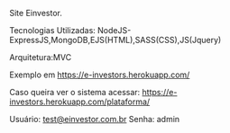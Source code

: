 Site Einvestor.

Tecnologias Utilizadas: NodeJS- ExpressJS,MongoDB,EJS(HTML),SASS(CSS),JS(Jquery) 

Arquitetura:MVC

Exemplo em <a target="_blank" href="https://e-investors.herokuapp.com/">https://e-investors.herokuapp.com/</a>


Caso queira ver o sistema acessar:
https://e-investors.herokuapp.com/plataforma/

Usuário:
test@einvestor.com.br
Senha:
admin

